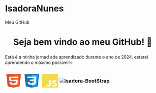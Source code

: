 # IsadoraNunes
Meu GitHub
<h1 align=center> Seja bem vindo ao meu GitHub! 🌈</h1>
<p> <h3> </h3>Está é a minha jornad ade aprendizado durante o ano de 2024, estarei aprendendo o máximo possível!⭐<h3/> <p/>
<p> </p><img align="center" alt="Isadora-HTML" height="45" width="55" src="https://raw.githubusercontent.com/devicons/devicon/master/icons/html5/html5-original.svg">
<img align="center" alt="Isadora-CSS" height="45" width="55" src="https://raw.githubusercontent.com/devicons/devicon/master/icons/css3/css3-original.svg">
<img align="center" alt="Isadora-Js" height="45" width="55" src="https://raw.githubusercontent.com/devicons/devicon/master/icons/javascript/javascript-plain.svg">
<img align="center" alt="Isadora-BootStrap" height="50" width="55" src="https://cdn.jsdelivr.net/gh/devicons/devicon/icons/bootstrap/bootstrap-original.svg"> <p/>
